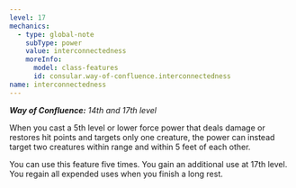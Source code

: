 ```yaml
---
level: 17
mechanics:
  - type: global-note
    subType: power
    value: interconnectedness
    moreInfo:
      model: class-features
      id: consular.way-of-confluence.interconnectedness
name: interconnectedness
---
```

_**Way of Confluence:** 14th and 17th level_
When you cast a 5th level or lower force power that deals damage or restores hit points and targets only one creature, the power can instead target two creatures within range and within 5 feet of each other. 
You can use this feature five times. You gain an additional use at 17th level. You regain all expended uses when you finish a long rest.